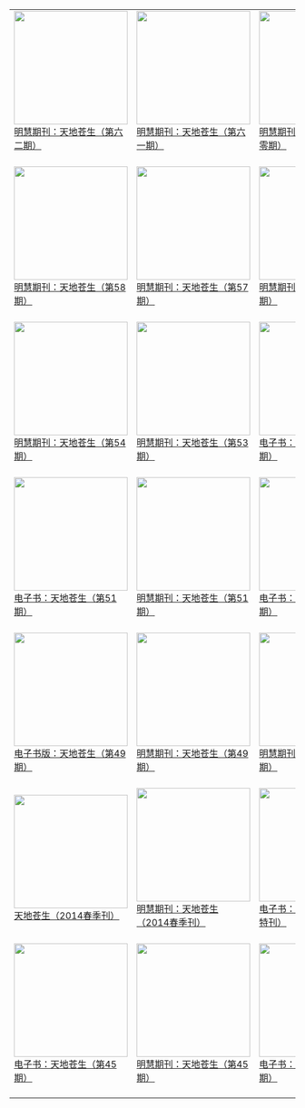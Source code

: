 |||||
|---|---|---|---|
|[<img width="200px" src="http://qikan.minghui.org/mhqkpage/qikanimage/2019/05/04/tdcs-62-read-a3-cover.png" ><br/> 明慧期刊：天地苍生（第六二期）<br/><br/>](../pages/cangsheng/192709.md)|[<img width="200px" src="http://qikan.minghui.org/mhqkpage/qikanimage/2019/01/05/tdcs-61-a3-read-cover.png" ><br/> 明慧期刊：天地苍生（第六一期）<br/><br/>](../pages/cangsheng/191235.md)|[<img width="200px" src="http://qikan.minghui.org/mhqkpage/qikanimage/2018/11/27/tdcs-60-a4-read-cover.png" ><br/> 明慧期刊：天地苍生（第六零期）<br/><br/>](../pages/cangsheng/190779.md)|[<img width="200px" src="http://qikan.minghui.org/mhqkpage/qikanimage/2018/09/07/tdcs-59-read-cover.png" ><br/> 明慧期刊：天地苍生（第59期）<br/><br/>](../pages/cangsheng/189699.md)|
|[<img width="200px" src="http://qikan.minghui.org/mhqkpage/qikanimage/2018/05/03/tdcs58_read-cover.png" ><br/> 明慧期刊：天地苍生（第58期）<br/><br/>](../pages/cangsheng/188016.md)|[<img width="200px" src="http://qikan.minghui.org/mhqkpage/qikanimage/2017/12/30/td57-read-cover.png" ><br/> 明慧期刊：天地苍生（第57期）<br/><br/>](../pages/cangsheng/186391.md)|[<img width="200px" src="http://qikan.minghui.org/mhqkpage/qikanimage/2017/07/25/td56-dl-read-cover.png" ><br/> 明慧期刊：天地苍生（第56期）<br/><br/>](../pages/cangsheng/183939.md)|[<img width="200px" src="http://qikan.minghui.org/mhqkpage/qikanimage/2017/03/27/td-55-read-cover.png" ><br/> 明慧期刊：天地苍生（第55期）<br/><br/>](../pages/cangsheng/182019.md)|
|[<img width="200px" src="http://qikan.minghui.org/mhqkpage/qikanimage/2016/12/04/td-54-read-cover.png" ><br/> 明慧期刊：天地苍生（第54期）<br/><br/>](../pages/cangsheng/180346.md)|[<img width="200px" src="http://qikan.minghui.org/mhqkpage/qikanimage/2016/06/15/tdcs-53-dl-read-cover.png" ><br/> 明慧期刊：天地苍生（第53期）<br/><br/>](../pages/cangsheng/177552.md)|[<img width="200px" src="http://qikan.minghui.org/mhqkpage/qikanimage/2016/01/19/td-52-read-cover.png" ><br/> 电子书：天地苍生（第52期）<br/><br/>](../pages/cangsheng/175323.md)|[<img width="200px" src="http://qikan.minghui.org/mhqkpage/qikanimage/2015/11/09/td-52-read-cover.png" ><br/> 明慧期刊：天地苍生（第52期）<br/><br/>](../pages/cangsheng/174120.md)|
|[<img width="200px" src="http://qikan.minghui.org/mhqkpage/qikanimage/2015/10/11/td-51-read-cover.png" ><br/> 电子书：天地苍生（第51期）<br/><br/>](../pages/cangsheng/173645.md)|[<img width="200px" src="http://qikan.minghui.org/mhqkpage/qikanimage/2015/08/30/td-51-read-cover.png" ><br/> 明慧期刊：天地苍生（第51期）<br/><br/>](../pages/cangsheng/173012.md)|[<img width="200px" src="http://qikan.minghui.org/mhqkpage/qikanimage/2015/06/13/td-50-read-cover.png" ><br/> 电子书：天地苍生（第50期）<br/><br/>](../pages/cangsheng/171760.md)|[<img width="200px" src="http://qikan.minghui.org/mhqkpage/qikanimage/2015/04/29/td-50-read-cover.png" ><br/> 明慧期刊：天地苍生（第50期）<br/><br/>](../pages/cangsheng/171098.md)|
|[<img width="200px" src="http://qikan.minghui.org/mhqkpage/qikanimage/2015/03/12/td-49-read-cover.png" ><br/> 电子书版：天地苍生（第49期）<br/><br/>](../pages/cangsheng/170434.md)|[<img width="200px" src="http://qikan.minghui.org/mhqkpage/qikanimage/2015/01/14/td-49-read-cover.png" ><br/> 明慧期刊：天地苍生（第49期）<br/><br/>](../pages/cangsheng/169637.md)|[<img width="200px" src="http://qikan.minghui.org/mhqkpage/qikanimage/2015/01/06/td-48-read-cover.png" ><br/> 明慧期刊：天地苍生（第48期）<br/><br/>](../pages/cangsheng/169524.md)|[<img width="200px" src="http://qikan.minghui.org/mhqkpage/qikanimage/2014/10/06/td-48-read-cover.png" ><br/> 明慧期刊：天地苍生（第48期）<br/><br/>](../pages/cangsheng/168117.md)|
|[<img width="200px" src="http://qikan.minghui.org/mhqkpage/qikanimage/2014/07/13/td2014-spring-read1-cover.png" ><br/> 天地苍生（2014春季刊）<br/><br/>](../pages/cangsheng/166775.md)|[<img width="200px" src="http://qikan.minghui.org/mhqkpage/qikanimage/2014/05/23/td2014-spring-read1-cover.png" ><br/> 明慧期刊：天地苍生（2014春季刊）<br/><br/>](../pages/cangsheng/165925.md)|[<img width="200px" src="http://qikan.minghui.org/mhqkpage/qikanimage/2014/03/05/td2014-read-cover.png" ><br/> 电子书：天地苍生（2014特刊）<br/><br/>](../pages/cangsheng/164725.md)|[<img width="200px" src="http://qikan.minghui.org/mhqkpage/qikanimage/2014/01/22/td2014-read-cover.png" ><br/> 明慧期刊：天地苍生（2014特刊）<br/><br/>](../pages/cangsheng/164127.md)|
|[<img width="200px" src="http://qikan.minghui.org/mhqkpage/qikanimage/2013/11/29/tdcs45-cover-cover.png" ><br/> 电子书：天地苍生（第45期）<br/><br/>](../pages/cangsheng/163264.md)|[<img width="200px" src="http://qikan.minghui.org/mhqkpage/qikanimage/2013/11/10/td45-doc-cover.png" ><br/> 明慧期刊：天地苍生（第45期）<br/><br/>](../pages/cangsheng/163004.md)|[<img width="200px" src="http://qikan.minghui.org/mhqkpage/qikanimage/2013/10/25/tdcs44_ebook-cover-cover.png" ><br/> 电子书：天地苍生（第44期）<br/><br/>](../pages/cangsheng/162723.md)|[<img width="200px" src="http://qikan.minghui.org/mhqkpage/qikanimage/2013/10/12/td44-doc-cover.png" ><br/> 明慧期刊：天地苍生（第44期）<br/><br/>](../pages/cangsheng/162532.md)|
